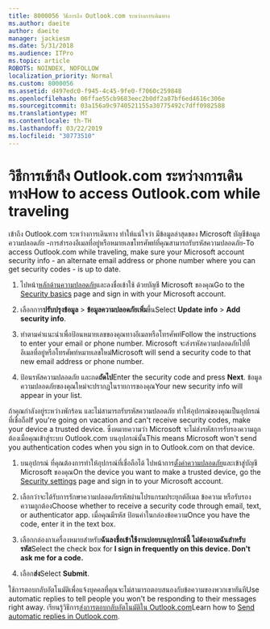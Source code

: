 ```yaml
---
title: 8000056 วิธีการถึง Outlook.com ระหว่างการเดินทาง
ms.author: daeite
author: daeite
manager: jackiesm
ms.date: 5/31/2018
ms.audience: ITPro
ms.topic: article
ROBOTS: NOINDEX, NOFOLLOW
localization_priority: Normal
ms.custom: 8000056
ms.assetid: d497edc0-f945-4c45-9fe0-f7060c259848
ms.openlocfilehash: 06ffae55cb9683eec2b0df2a87bf6ed4616c306e
ms.sourcegitcommit: 03a156a9c9740521155a30775492c7dff0982588
ms.translationtype: MT
ms.contentlocale: th-TH
ms.lasthandoff: 03/22/2019
ms.locfileid: "30773510"
---
```

# <a name="how-to-access-outlookcom-while-traveling"></a><span data-ttu-id="35c9e-102">วิธีการเข้าถึง Outlook.com ระหว่างการเดินทาง</span><span class="sxs-lookup"><span data-stu-id="35c9e-102">How to access Outlook.com while traveling</span></span>

<span data-ttu-id="35c9e-103">เข้าถึง Outlook.com ระหว่างการเดินทาง ทำให้แน่ใจว่า มีข้อมูลล่าสุดของ Microsoft บัญชีข้อมูลความปลอดภัย -การสำรองอีเมลที่อยู่หรือหมายเลขโทรศัพท์ที่คุณสามารถรับรหัสความปลอดภัย-</span><span class="sxs-lookup"><span data-stu-id="35c9e-103">To access Outlook.com while traveling, make sure your Microsoft account security info - an alternate email address or phone number where you can get security codes - is up to date.</span></span>
  
1. <span data-ttu-id="35c9e-104">ไปหน้า[หลักด้านความปลอดภัย](https://go.microsoft.com/fwlink/p/?linkid=842325)และลงชื่อเข้าใช้ ด้วยบัญชี Microsoft ของคุณ</span><span class="sxs-lookup"><span data-stu-id="35c9e-104">Go to the [Security basics](https://go.microsoft.com/fwlink/p/?linkid=842325) page and sign in with your Microsoft account.</span></span> 
    
2. <span data-ttu-id="35c9e-105">เลือกการ**ปรับปรุงข้อมูล** \> **ข้อมูลความปลอดภัยเพิ่ม**ขึ้น</span><span class="sxs-lookup"><span data-stu-id="35c9e-105">Select **Update info** \> **Add security info**.</span></span> 
    
3. <span data-ttu-id="35c9e-106">ทำตามคำแนะนำเพื่อป้อนหมายเลขของคุณทางอีเมลหรือโทรศัพท์</span><span class="sxs-lookup"><span data-stu-id="35c9e-106">Follow the instructions to enter your email or phone number.</span></span> <span data-ttu-id="35c9e-107">Microsoft จะส่งรหัสความปลอดภัยไปที่อีเมลที่อยู่หรือโทรศัพท์หมายเลขใหม่</span><span class="sxs-lookup"><span data-stu-id="35c9e-107">Microsoft will send a security code to that new email address or phone number.</span></span>
    
4. <span data-ttu-id="35c9e-108">ป้อนรหัสความปลอดภัย และกด**ถัดไป**</span><span class="sxs-lookup"><span data-stu-id="35c9e-108">Enter the security code and press **Next**.</span></span> <span data-ttu-id="35c9e-109">ข้อมูลความปลอดภัยของคุณใหม่จะปรากฏในรายการของคุณ</span><span class="sxs-lookup"><span data-stu-id="35c9e-109">Your new security info will appear in your list.</span></span> 
    
<span data-ttu-id="35c9e-110">ถ้าคุณกำลังอยู่ระหว่างพักร้อน และไม่สามารถรับรหัสความปลอดภัย ทำให้อุปกรณ์ของคุณเป็นอุปกรณ์ที่เชื่อถือ</span><span class="sxs-lookup"><span data-stu-id="35c9e-110">If you're going on vacation and can't receive security codes, make your device a trusted device.</span></span> <span data-ttu-id="35c9e-111">ซึ่งหมายความว่า Microsoft จะไม่ส่งรหัสการรับรองความถูกต้องเมื่อคุณเข้าสู่ระบบ Outlook.com บนอุปกรณ์นั้น</span><span class="sxs-lookup"><span data-stu-id="35c9e-111">This means Microsoft won't send you authentication codes when you sign in to Outlook.com on that device.</span></span>
  
1. <span data-ttu-id="35c9e-112">บนอุปกรณ์ ที่คุณต้องการทำให้อุปกรณ์ที่เชื่อถือได้ ไปหน้าการ[ตั้งค่าความปลอดภัย](https://go.microsoft.com/fwlink/p/?linkid=2002000&amp;clcid=0x409)และเข้าสู่บัญชี Microsoft ของคุณ</span><span class="sxs-lookup"><span data-stu-id="35c9e-112">On the device you want to make a trusted device, go the [Security settings](https://go.microsoft.com/fwlink/p/?linkid=2002000&amp;clcid=0x409) page and sign in to your Microsoft account.</span></span> 
    
2. <span data-ttu-id="35c9e-113">เลือกว่าจะได้รับการรักษาความปลอดภัยรหัสผ่านโปรแกรมประยุกต์อีเมล ข้อความ หรือรับรองความถูกต้อง</span><span class="sxs-lookup"><span data-stu-id="35c9e-113">Choose whether to receive a security code through email, text, or authenticator app.</span></span> <span data-ttu-id="35c9e-114">เมื่อคุณมีรหัส ป้อนค่าในกล่องข้อความ</span><span class="sxs-lookup"><span data-stu-id="35c9e-114">Once you have the code, enter it in the text box.</span></span>
    
3. <span data-ttu-id="35c9e-115">เลือกกล่องกาเครื่องหมายสำหรับ**ฉันลงชื่อเข้าใช้งานบ่อยบนอุปกรณ์นี้ ไม่ต้องถามฉันสำหรับรหัส**</span><span class="sxs-lookup"><span data-stu-id="35c9e-115">Select the check box for **I sign in frequently on this device. Don't ask me for a code.**</span></span>
    
4. <span data-ttu-id="35c9e-116">เลือก**ส่ง**</span><span class="sxs-lookup"><span data-stu-id="35c9e-116">Select **Submit**.</span></span> 
    
<span data-ttu-id="35c9e-117">ใช้การตอบกลับอัตโนมัติเพื่อแจ้งบุคคลที่คุณจะไม่สามารถตอบสนองกับข้อความของพวกเขาทันที</span><span class="sxs-lookup"><span data-stu-id="35c9e-117">Use automatic replies to tell people you won't be responding to their messages right away.</span></span> <span data-ttu-id="35c9e-118">เรียนรู้วิธีการ[ส่งการตอบกลับอัตโนมัติใน Outlook.com](https://go.microsoft.com/fwlink/p/?linkid=2002100&amp;clcid=0x409)</span><span class="sxs-lookup"><span data-stu-id="35c9e-118">Learn how to [Send automatic replies in Outlook.com](https://go.microsoft.com/fwlink/p/?linkid=2002100&amp;clcid=0x409).</span></span>
  

